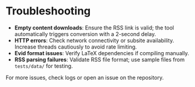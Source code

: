 # Troubleshooting

- **Empty content downloads**: Ensure the RSS link is valid; the tool automatically triggers conversion with a 2-second delay.
- **HTTP errors**: Check network connectivity or subsite availability. Increase threads cautiously to avoid rate limiting.
- **Evid format issues**: Verify LaTeX dependencies if compiling manually.
- **RSS parsing failures**: Validate RSS file format; use sample files from `tests/data/` for testing.

For more issues, check logs or open an issue on the repository.
